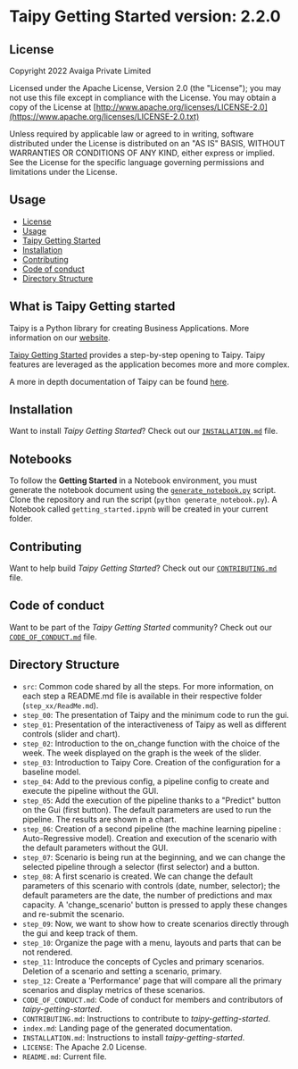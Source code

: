 # Taipy Getting Started version: 2.2.0

## License
Copyright 2022 Avaiga Private Limited

Licensed under the Apache License, Version 2.0 (the "License"); you may not use this file except in compliance with
the License. You may obtain a copy of the License at
[http://www.apache.org/licenses/LICENSE-2.0](https://www.apache.org/licenses/LICENSE-2.0.txt)

Unless required by applicable law or agreed to in writing, software distributed under the License is distributed on
an "AS IS" BASIS, WITHOUT WARRANTIES OR CONDITIONS OF ANY KIND, either express or implied. See the License for the
specific language governing permissions and limitations under the License.

## Usage

- [License](#license)
- [Usage](#usage)
- [Taipy Getting Started](#what-is-taipy-getting-started)
- [Installation](#installation)
- [Contributing](#contributing)
- [Code of conduct](#code-of-conduct)
- [Directory Structure](#directory-structure)

## What is Taipy Getting started

Taipy is a Python library for creating Business Applications. More information on our [website](https://www.taipy.io).

[Taipy Getting Started](https://docs.taipy.io/en/latest/getting_started/) provides a step-by-step opening to Taipy. 
Taipy features are leveraged as the application becomes more and more complex.

A more in depth documentation of Taipy can be found [here](https://docs.taipy.io/en/latest/).

## Installation

Want to install _Taipy Getting Started_? Check out our [`INSTALLATION.md`](INSTALLATION.md) file.

## Notebooks

To follow the **Getting Started** in a Notebook environment, you must generate the notebook document using the [`generate_notebook.py`](generate_notebook.py) script. Clone the repository and run the script (`python generate_notebook.py`). A Notebook called `getting_started.ipynb` will be created in your current folder.

## Contributing

Want to help build _Taipy Getting Started_? Check out our [`CONTRIBUTING.md`](CONTRIBUTING.md) file.

## Code of conduct

Want to be part of the _Taipy Getting Started_ community? Check out our [`CODE_OF_CONDUCT.md`](CODE_OF_CONDUCT.md) file.

## Directory Structure

- `src`: Common code shared by all the steps. For more information, on each step a README.md file is available in their
  respective folder (`step_xx/ReadMe.md`).
- `step_00`: The presentation of Taipy and the minimum code to run the gui.
- `step_01`: Presentation of the interactiveness of Taipy as well as different controls (slider and chart).
- `step_02`: Introduction to the on_change function with the choice of the week. The week displayed on the graph is 
  the week of the slider.
- `step_03`: Introduction to Taipy Core. Creation of the configuration for a baseline model.
- `step_04`: Add to the previous config, a pipeline config to create and execute the pipeline without the GUI.
- `step_05`: Add the execution of the pipeline thanks to a "Predict" button on the Gui (first button). The default 
  parameters are used to run the pipeline. The results are shown in a chart.
- `step_06`: Creation of a second pipeline (the machine learning pipeline : Auto-Regressive model). Creation and 
  execution of the scenario with the default parameters without the GUI.
- `step_07`: Scenario is being run at the beginning, and we can change the selected pipeline through a selector 
  (first selector) and a button.
- `step_08`: A first scenario is created. We can change the default parameters of this scenario with controls (date, 
  number, selector); the default parameters are the date, the number of predictions and max capacity. A 
  'change_scenario' button is pressed to apply these changes and re-submit the scenario.
- `step_09`: Now, we want to show how to create scenarios directly through the gui and keep track of them.
- `step_10`: Organize the page with a menu, layouts and parts that can be not rendered.
- `step_11`: Introduce the concepts of Cycles and primary scenarios. Deletion of a scenario and setting a scenario, 
  primary.
- `step_12`: Create a 'Performance' page that will compare all the primary scenarios and display metrics of these 
  scenarios.
- `CODE_OF_CONDUCT.md`: Code of conduct for members and contributors of _taipy-getting-started_.
- `CONTRIBUTING.md`: Instructions to contribute to _taipy-getting-started_.
- `index.md`: Landing page of the generated documentation. 
- `INSTALLATION.md`: Instructions to install _taipy-getting-started_.
- `LICENSE`: The Apache 2.0 License.
- `README.md`: Current file.
